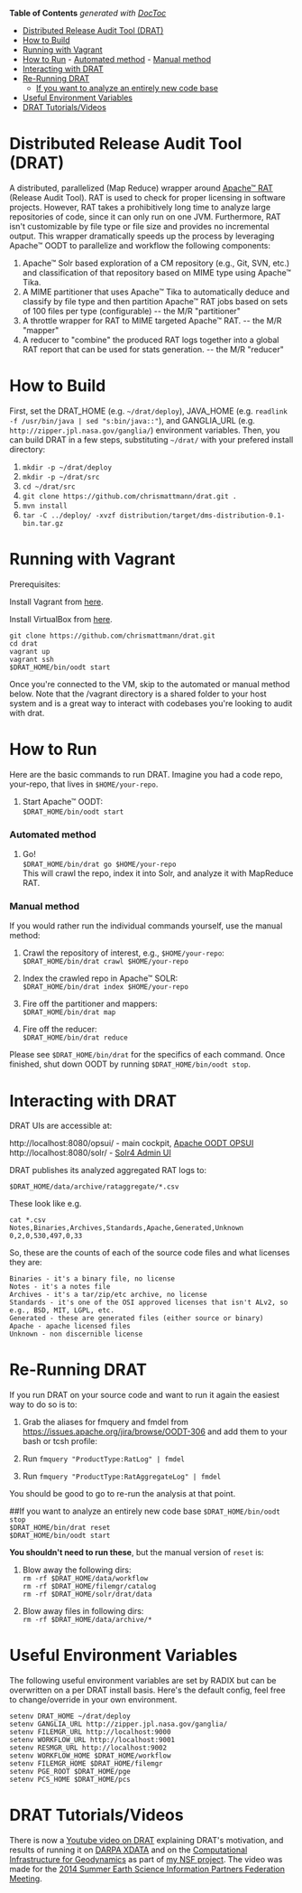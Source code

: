 **Table of Contents**  *generated with [DocToc](http://doctoc.herokuapp.com/)*

- [Distributed Release Audit Tool (DRAT)](#user-content-distributed-release-audit-tool-drat)
- [How to Build](#user-content-how-to-build)
- [Running with Vagrant](#user-content-running-with-vagrant)
- [How to Run](#user-content-how-to-run)
      - [Automated method](#user-content-automated-method)
      - [Manual method](#user-content-manual-method)
- [Interacting with DRAT](#user-content-interacting-with-drat)
- [Re-Running DRAT](#user-content-re-running-drat)
   - [If you want to analyze an entirely new code base](#user-content-if-you-want-to-analyze-an-entirely-new-code-base)
- [Useful Environment Variables](#user-content-useful-environment-variables)
- [DRAT Tutorials/Videos](#user-content-drat-tutorialsvideos)

Distributed Release Audit Tool (DRAT)
====

A distributed, parallelized (Map Reduce) wrapper around [Apache&trade; RAT](http://creadur.apache.org/rat/) (Release Audit Tool). RAT is used to check for proper licensing in software projects. However, RAT takes a prohibitively long time to analyze large repositories of code, since it can only run on one JVM. Furthermore, RAT isn't customizable by file type or file size and provides no incremental output. This wrapper dramatically speeds up the process by leveraging Apache&trade; OODT to parallelize and workflow the following components:

1. Apache&trade; Solr based exploration of a CM repository (e.g., Git, SVN, etc.) and classification of that repository based on MIME type using Apache&trade; Tika.
2. A MIME partitioner that uses Apache&trade; Tika to automatically deduce and classify by file type and then partition Apache&trade; RAT jobs based on sets of 100 files per type (configurable) -- the M/R "partitioner"
3. A throttle wrapper for RAT to MIME targeted Apache&trade; RAT. -- the M/R "mapper"
4. A reducer to "combine" the produced RAT logs together into a global RAT report that can be used for stats generation. -- the M/R "reducer"

How to Build
===
First, set the DRAT_HOME (e.g. `~/drat/deploy`), JAVA_HOME (e.g. `readlink -f /usr/bin/java | sed "s:bin/java::"`), and GANGLIA_URL (e.g. `http://zipper.jpl.nasa.gov/ganglia/`) environment variables. Then, you can build DRAT in a few steps, substituting `~/drat/` with your prefered install directory:

1. `mkdir -p ~/drat/deploy`
2. `mkdir -p ~/drat/src`
3. `cd ~/drat/src`
4. `git clone https://github.com/chrismattmann/drat.git .`
5. `mvn install`
6. `tar -C ../deploy/ -xvzf distribution/target/dms-distribution-0.1-bin.tar.gz`

Running with Vagrant
===
Prerequisites:

Install Vagrant from [here](http://www.vagrantup.com/).

Install VirtualBox from [here](https://www.virtualbox.org/).

```
git clone https://github.com/chrismattmann/drat.git
cd drat
vagrant up
vagrant ssh
$DRAT_HOME/bin/oodt start
```

Once you're connected to the VM, skip to the automated or manual method below. Note that the /vagrant directory is a shared folder to your host system and is a great way to interact with codebases you're looking to audit with drat.

How to Run
===
Here are the basic commands to run DRAT. Imagine you had a code repo, your-repo, that lives in `$HOME/your-repo`.

1. Start Apache&trade; OODT:  
   `$DRAT_HOME/bin/oodt start`

### Automated method
1. Go!  
   `$DRAT_HOME/bin/drat go $HOME/your-repo`  
   This will crawl the repo, index it into Solr, and analyze it with MapReduce RAT.  

### Manual method
If you would rather run the individual commands yourself, use the manual method:

1. Crawl the repository of interest, e.g., `$HOME/your-repo`:  
   `$DRAT_HOME/bin/drat crawl $HOME/your-repo`

3. Index the crawled repo in Apache&trade; SOLR:  
   `$DRAT_HOME/bin/drat index $HOME/your-repo`

4. Fire off the partitioner and mappers:  
   `$DRAT_HOME/bin/drat map`

5. Fire off the reducer:  
   `$DRAT_HOME/bin/drat reduce`

Please see `$DRAT_HOME/bin/drat` for the specifics of each command. Once finished, shut down OODT by running `$DRAT_HOME/bin/oodt stop`.

Interacting with DRAT
==
DRAT UIs are accessible at:

http://localhost:8080/opsui/ - main cockpit, [Apache OODT OPSUI](https://cwiki.apache.org/confluence/display/OODT/Quick+Start+for+PCS+OPSUI)  
http://localhost:8080/solr/ - [Solr4 Admin UI](https://cwiki.apache.org/confluence/display/solr/Overview+of+the+Solr+Admin+UI)

DRAT publishes its analyzed aggregated RAT logs to:

`$DRAT_HOME/data/archive/rataggregate/*.csv`

These look like e.g.

```
cat *.csv
Notes,Binaries,Archives,Standards,Apache,Generated,Unknown
0,2,0,530,497,0,33
```

So, these are the counts of each of the source code files and what licenses they are:

```
Binaries - it's a binary file, no license
Notes - it's a notes file
Archives - it's a tar/zip/etc archive, no license
Standards - it's one of the OSI approved licenses that isn't ALv2, so e.g., BSD, MIT, LGPL, etc.
Generated - these are generated files (either source or binary)
Apache - apache licensed files
Unknown - non discernible license
```

Re-Running DRAT
==

If you run DRAT on your source code and want to run it again the easiest way to do so is to:

1. Grab the aliases for fmquery and fmdel from https://issues.apache.org/jira/browse/OODT-306 
   and add them to your bash or tcsh profile:  
   
2. Run 
   `fmquery "ProductType:RatLog" | fmdel`  

3. Run 
   `fmquery "ProductType:RatAggregateLog" | fmdel`  

You should be good to go to re-run the analysis at that point.

##If you want to analyze an entirely new code base
   `$DRAT_HOME/bin/oodt stop`  
   `$DRAT_HOME/bin/drat reset`  
   `$DRAT_HOME/bin/oodt start`

**You shouldn't need to run these**, but the manual version of `reset` is:

1. Blow away the following dirs:  
   `rm -rf $DRAT_HOME/data/workflow`  
   `rm -rf $DRAT_HOME/filemgr/catalog`  
   `rm -rf $DRAT_HOME/solr/drat/data`
   
2. Blow away files in following dirs:  
   `rm -rf $DRAT_HOME/data/archive/*`  

Useful Environment Variables
==
The following useful environment variables are set by RADIX but can be overwritten
on a per DRAT install basis. Here's the default config, feel free to change/override
in your own environment.

```
setenv DRAT_HOME ~/drat/deploy
setenv GANGLIA_URL http://zipper.jpl.nasa.gov/ganglia/
setenv FILEMGR_URL http://localhost:9000
setenv WORKFLOW_URL http://localhost:9001
setenv RESMGR_URL http://localhost:9002
setenv WORKFLOW_HOME $DRAT_HOME/workflow
setenv FILEMGR_HOME $DRAT_HOME/filemgr
setenv PGE_ROOT $DRAT_HOME/pge
setenv PCS_HOME $DRAT_HOME/pcs
```

DRAT Tutorials/Videos
===
There is now a [Youtube video on DRAT](https://www.youtube.com/watch?v=9w3fpnNWdIE) 
explaining DRAT's motivation, and results of running it on 
[DARPA XDATA](http://www.darpa.mil/Our_Work/I2O/Programs/XDATA.aspx) and on the 
[Computational Infrastructure for Geodynamics](http://www.geodynamics.org/cig/) as
part of [my NSF project](https://github.com/chrismattmann/earthcube/).
The video was made for the 
[2014 Summer Earth Science Information Partners Federation Meeting](http://commons.esipfed.org/2014SummerMeeting).
 
